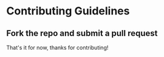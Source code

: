 # Contributing Guidelines

## Fork the repo and submit a pull request

That's it for now, thanks for contributing!
